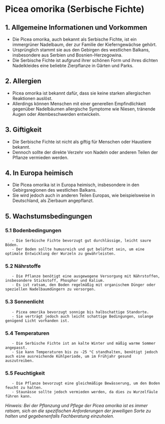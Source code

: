 # Picea omorika (Serbische Fichte)

## 1. Allgemeine Informationen und Vorkommen
   - Die Picea omorika, auch bekannt als Serbische Fichte, ist ein immergrüner Nadelbaum, der zur Familie der Kieferngewächse gehört.
   - Ursprünglich stammt sie aus den Gebirgen des westlichen Balkans, insbesondere aus Serbien und Bosnien-Herzegowina.
   - Die Serbische Fichte ist aufgrund ihrer schönen Form und ihres dichten Nadelkleides eine beliebte Zierpflanze in Gärten und Parks.

## 2. Allergien
   - Picea omorika ist bekannt dafür, dass sie keine starken allergischen Reaktionen auslöst.
   - Allerdings können Menschen mit einer generellen Empfindlichkeit gegenüber Nadelbäumen allergische Symptome wie Niesen, tränende Augen oder Atembeschwerden entwickeln.

## 3. Giftigkeit
   - Die Serbische Fichte ist nicht als giftig für Menschen oder Haustiere bekannt.
   - Dennoch sollte der direkte Verzehr von Nadeln oder anderen Teilen der Pflanze vermieden werden.

## 4. In Europa heimisch
   - Die Picea omorika ist in Europa heimisch, insbesondere in den Gebirgsregionen des westlichen Balkans.
   - Sie wird jedoch auch in anderen Teilen Europas, wie beispielsweise in Deutschland, als Zierbaum angepflanzt.

## 5. Wachstumsbedingungen
###   5.1 Bodenbedingungen
       - Die Serbische Fichte bevorzugt gut durchlässige, leicht saure Böden.
       - Der Boden sollte humusreich und gut belüftet sein, um eine optimale Entwicklung der Wurzeln zu gewährleisten.
###   5.2 Nährstoffe
       - Die Pflanze benötigt eine ausgewogene Versorgung mit Nährstoffen, insbesondere Stickstoff, Phosphor und Kalium.
       - Es ist ratsam, den Boden regelmäßig mit organischem Dünger oder speziellen Nadelbaumdüngern zu versorgen.
###   5.3 Sonnenlicht
       - Picea omorika bevorzugt sonnige bis halbschattige Standorte.
       - Sie verträgt jedoch auch leicht schattige Bedingungen, solange genügend Licht vorhanden ist.
###  5.4 Temperaturen
       - Die Serbische Fichte ist an kalte Winter und mäßig warme Sommer angepasst.
       - Sie kann Temperaturen bis zu -25 °C standhalten, benötigt jedoch auch eine ausreichende Kühlperiode, um im Frühjahr gesund auszutreiben.
### 5.5 Feuchtigkeit
       - Die Pflanze bevorzugt eine gleichmäßige Bewässerung, um den Boden feucht zu halten.
       - Staunässe sollte jedoch vermieden werden, da dies zu Wurzelfäule führen kann.

*Hinweis: Bei der Pflanzung und Pflege der Picea omorika ist es immer ratsam, sich an die spezifischen Anforderungen der jeweiligen Sorte zu halten und gegebenenfalls Fachberatung einzuholen.*
